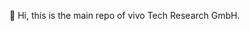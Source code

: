 👋 Hi, this is the main repo of vivo Tech Research GmbH.

<!---
This is the main repo of vivo Tech Research GmbH.
--->

